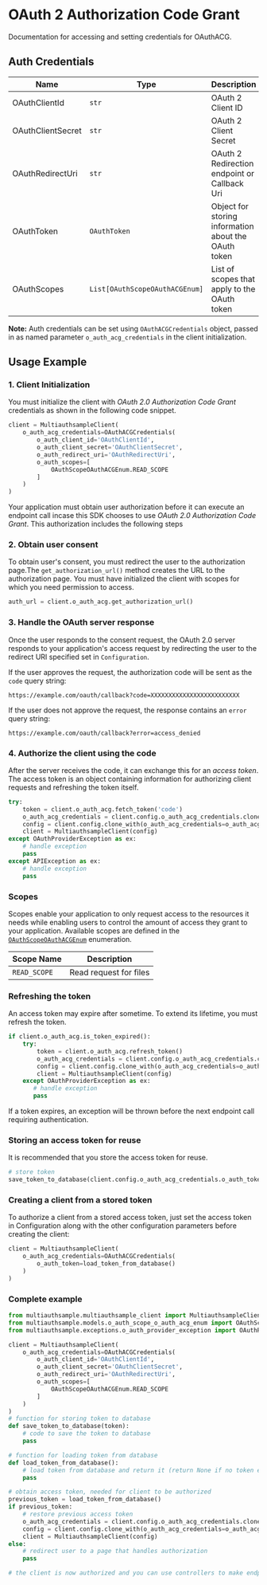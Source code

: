 
# OAuth 2 Authorization Code Grant



Documentation for accessing and setting credentials for OAuthACG.

## Auth Credentials

| Name | Type | Description | Getter |
|  --- | --- | --- | --- |
| OAuthClientId | `str` | OAuth 2 Client ID | `o_auth_client_id` |
| OAuthClientSecret | `str` | OAuth 2 Client Secret | `o_auth_client_secret` |
| OAuthRedirectUri | `str` | OAuth 2 Redirection endpoint or Callback Uri | `o_auth_redirect_uri` |
| OAuthToken | `OAuthToken` | Object for storing information about the OAuth token | `o_auth_token` |
| OAuthScopes | `List[OAuthScopeOAuthACGEnum]` | List of scopes that apply to the OAuth token | `o_auth_scopes` |



**Note:** Auth credentials can be set using `OAuthACGCredentials` object, passed in as named parameter `o_auth_acg_credentials` in the client initialization.

## Usage Example

### 1\. Client Initialization

You must initialize the client with *OAuth 2.0 Authorization Code Grant* credentials as shown in the following code snippet.

```python
client = MultiauthsampleClient(
    o_auth_acg_credentials=OAuthACGCredentials(
        o_auth_client_id='OAuthClientId',
        o_auth_client_secret='OAuthClientSecret',
        o_auth_redirect_uri='OAuthRedirectUri',
        o_auth_scopes=[
            OAuthScopeOAuthACGEnum.READ_SCOPE
        ]
    )
)
```



Your application must obtain user authorization before it can execute an endpoint call incase this SDK chooses to use *OAuth 2.0 Authorization Code Grant*. This authorization includes the following steps

### 2\. Obtain user consent

To obtain user's consent, you must redirect the user to the authorization page.The `get_authorization_url()` method creates the URL to the authorization page. You must have initialized the client with scopes for which you need permission to access.

```python
auth_url = client.o_auth_acg.get_authorization_url()
```

### 3\. Handle the OAuth server response

Once the user responds to the consent request, the OAuth 2.0 server responds to your application's access request by redirecting the user to the redirect URI specified set in `Configuration`.

If the user approves the request, the authorization code will be sent as the `code` query string:

```
https://example.com/oauth/callback?code=XXXXXXXXXXXXXXXXXXXXXXXXX
```

If the user does not approve the request, the response contains an `error` query string:

```
https://example.com/oauth/callback?error=access_denied
```

### 4\. Authorize the client using the code

After the server receives the code, it can exchange this for an *access token*. The access token is an object containing information for authorizing client requests and refreshing the token itself.

```python
try:
    token = client.o_auth_acg.fetch_token('code')
    o_auth_acg_credentials = client.config.o_auth_acg_credentials.clone_with(o_auth_token=token)
    config = client.config.clone_with(o_auth_acg_credentials=o_auth_acg_credentials)
    client = MultiauthsampleClient(config)
except OAuthProviderException as ex:
    # handle exception
    pass
except APIException as ex:
    # handle exception
    pass
```

### Scopes

Scopes enable your application to only request access to the resources it needs while enabling users to control the amount of access they grant to your application. Available scopes are defined in the [`OAuthScopeOAuthACGEnum`](../../doc/models/o-auth-scope-o-auth-acg-enum.md) enumeration.

| Scope Name | Description |
|  --- | --- |
| `READ_SCOPE` | Read request for files |

### Refreshing the token

An access token may expire after sometime. To extend its lifetime, you must refresh the token.

```python
if client.o_auth_acg.is_token_expired():
    try:
        token = client.o_auth_acg.refresh_token()
        o_auth_acg_credentials = client.config.o_auth_acg_credentials.clone_with(o_auth_token=token)
        config = client.config.clone_with(o_auth_acg_credentials=o_auth_acg_credentials)
        client = MultiauthsampleClient(config)
    except OAuthProviderException as ex:
       # handle exception
       pass
```

If a token expires, an exception will be thrown before the next endpoint call requiring authentication.

### Storing an access token for reuse

It is recommended that you store the access token for reuse.

```python
# store token
save_token_to_database(client.config.o_auth_acg_credentials.o_auth_token)
```

### Creating a client from a stored token

To authorize a client from a stored access token, just set the access token in Configuration along with the other configuration parameters before creating the client:

```python
client = MultiauthsampleClient(
    o_auth_acg_credentials=OAuthACGCredentials(
        o_auth_token=load_token_from_database()
    )
)
```

### Complete example



```python
from multiauthsample.multiauthsample_client import MultiauthsampleClient
from multiauthsample.models.o_auth_scope_o_auth_acg_enum import OAuthScopeOAuthACGEnum
from multiauthsample.exceptions.o_auth_provider_exception import OAuthProviderException

client = MultiauthsampleClient(
    o_auth_acg_credentials=OAuthACGCredentials(
        o_auth_client_id='OAuthClientId',
        o_auth_client_secret='OAuthClientSecret',
        o_auth_redirect_uri='OAuthRedirectUri',
        o_auth_scopes=[
            OAuthScopeOAuthACGEnum.READ_SCOPE
        ]
    )
)
# function for storing token to database
def save_token_to_database(token):
    # code to save the token to database
    pass

# function for loading token from database
def load_token_from_database():
    # load token from database and return it (return None if no token exists)
    pass

# obtain access token, needed for client to be authorized
previous_token = load_token_from_database()
if previous_token:
    # restore previous access token
    o_auth_acg_credentials = client.config.o_auth_acg_credentials.clone_with(o_auth_token=previous_token)
    config = client.config.clone_with(o_auth_acg_credentials=o_auth_acg_credentials)
    client = MultiauthsampleClient(config)
else:
    # redirect user to a page that handles authorization
    pass

# the client is now authorized and you can use controllers to make endpoint calls
```


